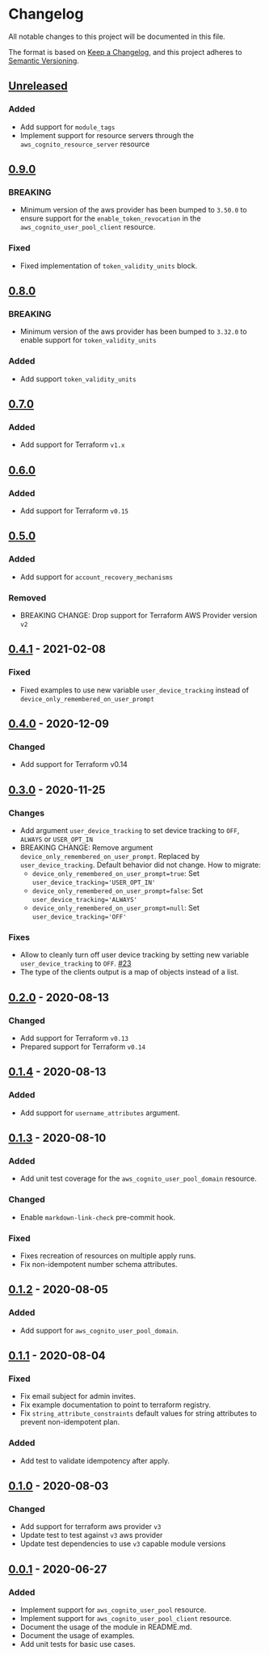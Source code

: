 # Changelog

All notable changes to this project will be documented in this file.

The format is based on [Keep a Changelog](https://keepachangelog.com/en/1.0.0/),
and this project adheres to [Semantic Versioning](https://semver.org/spec/v2.0.0.html).

## [Unreleased]

### Added

- Add support for `module_tags`
- Implement support for resource servers through the
  `aws_cognito_resource_server` resource

## [0.9.0]

### BREAKING

- Minimum version of the aws provider has been bumped to `3.50.0` to ensure
  support for the `enable_token_revocation` in the `aws_cognito_user_pool_client`
  resource.

### Fixed

- Fixed implementation of `token_validity_units` block.

## [0.8.0]

### BREAKING

- Minimum version of the aws provider has been bumped to `3.32.0` to enable 
  support for `token_validity_units`

### Added

- Add support `token_validity_units`

## [0.7.0]

### Added

- Add support for Terraform `v1.x`

## [0.6.0]

### Added

- Add support for Terraform `v0.15`

## [0.5.0]

### Added

- Add support for `account_recovery_mechanisms`

### Removed

- BREAKING CHANGE: Drop support for Terraform AWS Provider version `v2`

## [0.4.1] - 2021-02-08

### Fixed

- Fixed examples to use new variable `user_device_tracking` instead of `device_only_remembered_on_user_prompt`

## [0.4.0] - 2020-12-09

### Changed

- Add support for Terraform v0.14

## [0.3.0] - 2020-11-25

### Changes

- Add argument `user_device_tracking` to set device tracking to `OFF`, `ALWAYS` or `USER_OPT_IN`
- BREAKING CHANGE: Remove argument `device_only_remembered_on_user_prompt`. Replaced by `user_device_tracking`.
  Default behavior did not change. How to migrate:
  - `device_only_remembered_on_user_prompt=true`: Set `user_device_tracking='USER_OPT_IN'`
  - `device_only_remembered_on_user_prompt=false`: Set `user_device_tracking='ALWAYS'`
  - `device_only_remembered_on_user_prompt=null`: Set `user_device_tracking='OFF'`

### Fixes

- Allow to cleanly turn off user device tracking by setting new variable `user_device_tracking` to `OFF`. [#23](https://github.com/mineiros-io/terraform-aws-cognito-user-pool/issues/23)
- The type of the clients output is a map of objects instead of a list.

## [0.2.0] - 2020-08-13

### Changed

- Add support for Terraform `v0.13`
- Prepared support for Terraform `v0.14`

## [0.1.4] - 2020-08-13

### Added

- Add support for `username_attributes` argument.

## [0.1.3] - 2020-08-10

### Added

- Add unit test coverage for the `aws_cognito_user_pool_domain` resource.

### Changed

- Enable `markdown-link-check` pre-commit hook.

### Fixed

- Fixes recreation of resources on multiple apply runs.
- Fix non-idempotent number schema attributes.

## [0.1.2] - 2020-08-05

### Added

- Add support for `aws_cognito_user_pool_domain`.

## [0.1.1] - 2020-08-04

### Fixed

- Fix email subject for admin invites.
- Fix example documentation to point to terraform registry.
- Fix `string_attribute_constraints` default values for string attributes to prevent non-idempotent plan.

### Added

- Add test to validate idempotency after apply.

## [0.1.0] - 2020-08-03

### Changed

- Add support for terraform aws provider `v3`
- Update test to test against `v3` aws provider
- Update test dependencies to use `v3` capable module versions

## [0.0.1] - 2020-06-27

### Added

- Implement support for `aws_cognito_user_pool` resource.
- Implement support for `aws_cognito_user_pool_client` resource.
- Document the usage of the module in README.md.
- Document the usage of examples.
- Add unit tests for basic use cases.

<!-- markdown-link-check-disable -->

[unreleased]: https://github.com/mineiros-io/terraform-aws-cognito-user-pool/compare/v0.9.0...HEAD
[0.9.0]: https://github.com/mineiros-io/terraform-aws-cognito-user-pool/compare/v0.8.0...v0.9.0

<!-- markdown-link-check-enable -->

[0.8.0]: https://github.com/mineiros-io/terraform-aws-cognito-user-pool/compare/v0.7.0...v0.8.0
[0.7.0]: https://github.com/mineiros-io/terraform-aws-cognito-user-pool/compare/v0.6.0...v0.7.0
[0.6.0]: https://github.com/mineiros-io/terraform-aws-cognito-user-pool/compare/v0.5.0...v0.6.0
[0.5.0]: https://github.com/mineiros-io/terraform-aws-cognito-user-pool/compare/v0.4.1...v0.5.0
[0.4.1]: https://github.com/mineiros-io/terraform-aws-cognito-user-pool/compare/v0.4.0...v0.4.1
[0.4.0]: https://github.com/mineiros-io/terraform-aws-cognito-user-pool/compare/v0.3.0...v0.4.0
[0.3.0]: https://github.com/mineiros-io/terraform-aws-cognito-user-pool/compare/v0.2.0...v0.3.0
[0.2.0]: https://github.com/mineiros-io/terraform-aws-cognito-user-pool/compare/v0.1.4...v0.2.0
[0.1.4]: https://github.com/mineiros-io/terraform-aws-cognito-user-pool/compare/v0.1.3...v0.1.4
[0.1.3]: https://github.com/mineiros-io/terraform-aws-cognito-user-pool/compare/v0.1.2...v0.1.3
[0.1.2]: https://github.com/mineiros-io/terraform-aws-cognito-user-pool/compare/v0.1.1...v0.1.2
[0.1.1]: https://github.com/mineiros-io/terraform-aws-cognito-user-pool/compare/v0.1.0...v0.1.1
[0.1.0]: https://github.com/mineiros-io/terraform-aws-cognito-user-pool/compare/v0.0.1...v0.1.0
[0.0.1]: https://github.com/mineiros-io/terraform-aws-cognito-user-pool/releases/tag/v0.0.1
